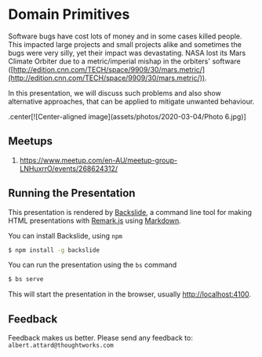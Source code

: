 # Domain Primitives

Software bugs have cost lots of money and in some cases killed people.  This impacted large projects and small projects alike and sometimes the bugs were very silly, yet their impact was devastating.  NASA lost its Mars Climate Orbiter due to a metric/imperial mishap in the orbiters' software ([http://edition.cnn.com/TECH/space/9909/30/mars.metric/](http://edition.cnn.com/TECH/space/9909/30/mars.metric/)).

In this presentation, we will discuss such problems and also show alternative approaches, that can be applied to mitigate unwanted behaviour.

.center[![Center-aligned image](assets/photos/2020-03-04/Photo 6.jpg)]

## Meetups

1. https://www.meetup.com/en-AU/meetup-group-LNHuxrrO/events/268624312/

## Running the Presentation

This presentation is rendered by [Backslide](https://www.npmjs.com/package/backslide), a command line tool for making HTML presentations with [Remark.js](https://github.com/gnab/remark) using [Markdown](https://github.com/adam-p/markdown-here/wiki/Markdown-Cheatsheet).

You can install Backslide, using `npm`

```bash
$ npm install -g backslide
```

You can run the presentation using the `bs` command

```bash
$ bs serve
```

This will start the presentation in the browser, usually [http://localhost:4100](http://localhost:4100).

## Feedback

Feedback makes us better.  Please send any feedback to: `albert.attard@thoughtworks.com`
